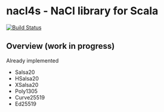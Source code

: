 # nacl4s - NaCl library for Scala 

[![Build Status](https://travis-ci.org/emstlk/nacl4s.svg?branch=master)](https://travis-ci.org/emstlk/nacl4s)

## Overview (work in progress)

Already implemented
- Salsa20
- HSalsa20
- XSalsa20
- Poly1305
- Curve25519
- Ed25519
